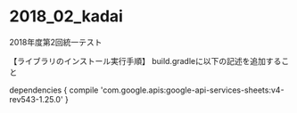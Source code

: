 # 2018_02_kadai
2018年度第2回統一テスト

【ライブラリのインストール実行手順】
build.gradleに以下の記述を追加すること

dependencies {
  compile 'com.google.apis:google-api-services-sheets:v4-rev543-1.25.0'
}
